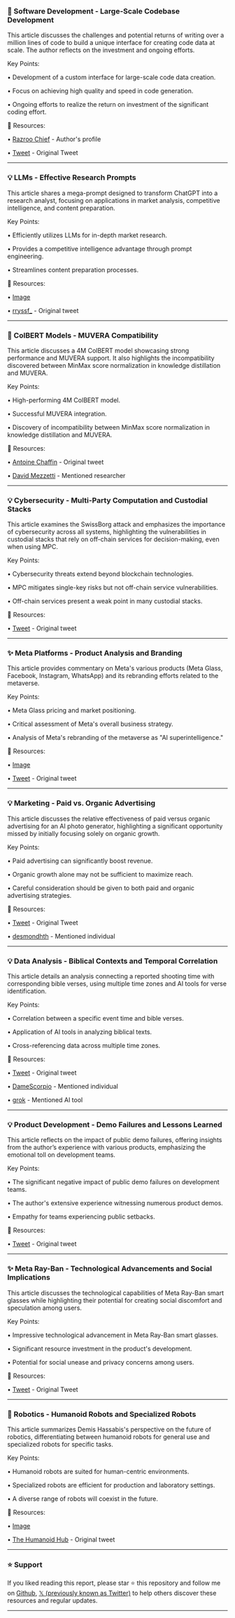 ### 🤖 Software Development - Large-Scale Codebase Development

This article discusses the challenges and potential returns of writing over a million lines of code to build a unique interface for creating code data at scale.  The author reflects on the investment and ongoing efforts.

Key Points:

•  Development of a custom interface for large-scale code data creation.


•  Focus on achieving high quality and speed in code generation.


•  Ongoing efforts to realize the return on investment of the significant coding effort.


🔗 Resources:

• [Razroo Chief](https://x.com/razroo_chief) - Author's profile


• [Tweet](https://x.com/razroo_chief/status/1968619660326121931) - Original Tweet


---
### 💡 LLMs - Effective Research Prompts

This article shares a mega-prompt designed to transform ChatGPT into a research analyst, focusing on applications in market analysis, competitive intelligence, and content preparation.

Key Points:

•  Efficiently utilizes LLMs for in-depth market research.


•  Provides a competitive intelligence advantage through prompt engineering.


•  Streamlines content preparation processes.



🔗 Resources:

• [Image](https://pbs.twimg.com/media/G1HhSRmaQAEB1mQ?format=jpg&name=small)


• [rryssf_](https://x.com/rryssf_/status/1968602219143643487) - Original tweet


---
### 🤖  ColBERT Models - MUVERA Compatibility

This article discusses a 4M ColBERT model showcasing strong performance and MUVERA support. It also highlights the incompatibility discovered between MinMax score normalization in knowledge distillation and MUVERA.

Key Points:

•  High-performing 4M ColBERT model.


•  Successful MUVERA integration.


•  Discovery of incompatibility between MinMax score normalization in knowledge distillation and MUVERA.



🔗 Resources:

• [Antoine Chaffin](https://x.com/antoine_chaffin/status/1968598327613591689) - Original tweet


• [David Mezzetti](https://x.com/DavidMezzetti) - Mentioned researcher


---
### 💡 Cybersecurity - Multi-Party Computation and Custodial Stacks

This article examines the SwissBorg attack and emphasizes the importance of cybersecurity across all systems, highlighting the vulnerabilities in custodial stacks that rely on off-chain services for decision-making, even when using MPC.

Key Points:

•  Cybersecurity threats extend beyond blockchain technologies.


•  MPC mitigates single-key risks but not off-chain service vulnerabilities.


•  Off-chain services present a weak point in many custodial stacks.



🔗 Resources:

• [Tweet](https://x.com/hbbiok/status/1968601782768255330) - Original tweet


---
### ✨ Meta Platforms - Product Analysis and Branding

This article provides commentary on Meta's various products (Meta Glass, Facebook, Instagram, WhatsApp) and its rebranding efforts related to the metaverse.

Key Points:

•  Meta Glass pricing and market positioning.


•  Critical assessment of Meta's overall business strategy.


•  Analysis of Meta's rebranding of the metaverse as "AI superintelligence."



🔗 Resources:

• [Image](https://pbs.twimg.com/amplify_video_thumb/1968601380903591936/img/gjsdU_dgMcTMtAK4.jpg)


• [Tweet](https://x.com/houmanasefi/status/1968601469029892336) - Original tweet


---
### 💡 Marketing - Paid vs. Organic Advertising

This article discusses the relative effectiveness of paid versus organic advertising for an AI photo generator, highlighting a significant opportunity missed by initially focusing solely on organic growth.

Key Points:

•  Paid advertising can significantly boost revenue.


•  Organic growth alone may not be sufficient to maximize reach.


•  Careful consideration should be given to both paid and organic advertising strategies.



🔗 Resources:

• [Tweet](https://x.com/WrappedAi/status/1968526483057422768) - Original Tweet


• [desmondhth](https://x.com/desmondhth) - Mentioned individual



---
### 💡  Data Analysis -  Biblical Contexts and Temporal Correlation

This article details an analysis connecting a reported shooting time with corresponding bible verses, using multiple time zones and AI tools for verse identification.

Key Points:

•  Correlation between a specific event time and bible verses.


•  Application of AI tools in analyzing biblical texts.


•  Cross-referencing data across multiple time zones.


🔗 Resources:

• [Tweet](https://x.com/OmnipotentCEO/status/1968585230807191678) - Original tweet


• [DameScorpio](https://x.com/DameScorpio) - Mentioned individual


• [grok](https://x.com/grok) - Mentioned AI tool


---
### 💡 Product Development -  Demo Failures and Lessons Learned

This article reflects on the impact of public demo failures, offering insights from the author’s experience with various products, emphasizing the emotional toll on development teams.

Key Points:

•  The significant negative impact of public demo failures on development teams.


•  The author's extensive experience witnessing numerous product demos.


•  Empathy for teams experiencing public setbacks.



🔗 Resources:

• [Tweet](https://x.com/Scobleizer/status/1968532281125167105) - Original tweet


---
### ✨  Meta Ray-Ban - Technological Advancements and Social Implications

This article discusses the technological capabilities of Meta Ray-Ban smart glasses while highlighting their potential for creating social discomfort and speculation among users.

Key Points:

•  Impressive technological advancement in Meta Ray-Ban smart glasses.


•  Significant resource investment in the product's development.


•  Potential for social unease and privacy concerns among users.



🔗 Resources:

• [Tweet](https://x.com/signulll/status/1968510231484535229) - Original Tweet


---
### 🤖 Robotics - Humanoid Robots and Specialized Robots

This article summarizes Demis Hassabis's perspective on the future of robotics, differentiating between humanoid robots for general use and specialized robots for specific tasks.

Key Points:

•  Humanoid robots are suited for human-centric environments.


•  Specialized robots are efficient for production and laboratory settings.


•  A diverse range of robots will coexist in the future.


🔗 Resources:

• [Image](https://pbs.twimg.com/amplify_video_thumb/1968487891174309888/img/xvAjJjebUmQ9dGph.jpg)


• [The Humanoid Hub](https://x.com/TheHumanoidHub/status/1968507472064430330) - Original tweet


---

### ⭐️ Support

If you liked reading this report, please star ⭐️ this repository and follow me on [Github](https://github.com/Drix10), [𝕏 (previously known as Twitter)](https://x.com/DRIX_10_) to help others discover these resources and regular updates.

---